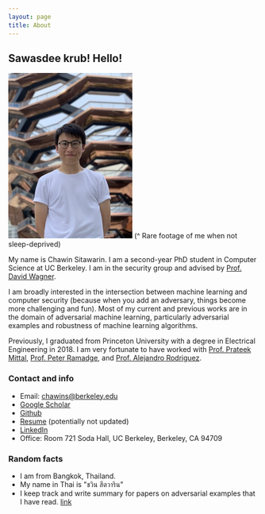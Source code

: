 ```yaml
---
layout: page
title: About
---
```


## Sawasdee krub! Hello!

![profile_pic](/assets/profile_image2.jpg)
(^ Rare footage of me when not sleep-deprived)

My name is Chawin Sitawarin. I am a second-year PhD student in Computer Science
at UC Berkeley. I am in the security group and advised by [Prof. David Wagner](https://people.eecs.berkeley.edu/~daw/).

I am broadly interested in the intersection between machine learning and computer security (because when you add an adversary, things become more challenging and fun). Most of my current and previous works are in the domain of adversarial machine learning, particularly adversarial examples and robustness of machine learning algorithms.

Previously, I graduated from Princeton University with a degree in Electrical Engineering in 2018. I am very fortunate to have worked with [Prof. Prateek Mittal](https://www.princeton.edu/~pmittal/), [Prof. Peter Ramadge](http://faculty.ee.princeton.edu/ramadge/doku.html), and [Prof. Alejandro Rodriguez](http://faculty.ee.princeton.edu/arodriguez/).

### Contact and info
- Email: chawins@berkeley.edu
- [Google Scholar](https://scholar.google.com/citations?hl=en&authuser=1&user=AxUAEQ4AAAAJ)
- [Github](https://github.com/chawins)
- [Resume](https://drive.google.com/file/d/1PXhq-FdNcyfeMiNp5zwlS3gf87GfNTHi/view) (potentially not updated)
- [LinkedIn](https://www.linkedin.com/in/chawins/)
- Office: Room 721 Soda Hall, UC Berkeley, Berkeley, CA 94709

### Random facts
- I am from Bangkok, Thailand.
- My name in Thai is "ชวิน สีตวาริน"
- I keep track and write summary for papers on adversarial examples that I have read. [link](https://github.com/chawins/Adversarial-Examples-Reading-List)
